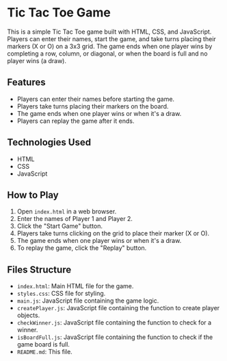 # Tic Tac Toe Game

This is a simple Tic Tac Toe game built with HTML, CSS, and JavaScript. Players can enter their names, start the game, and take turns placing their markers (X or O) on a 3x3 grid. The game ends when one player wins by completing a row, column, or diagonal, or when the board is full and no player wins (a draw).

## Features

- Players can enter their names before starting the game.
- Players take turns placing their markers on the board.
- The game ends when one player wins or when it's a draw.
- Players can replay the game after it ends.

## Technologies Used

- HTML
- CSS
- JavaScript

## How to Play

1. Open `index.html` in a web browser.
2. Enter the names of Player 1 and Player 2.
3. Click the "Start Game" button.
4. Players take turns clicking on the grid to place their marker (X or O).
5. The game ends when one player wins or when it's a draw.
6. To replay the game, click the "Replay" button.

## Files Structure

- `index.html`: Main HTML file for the game.
- `styles.css`: CSS file for styling.
- `main.js`: JavaScript file containing the game logic.
- `createPlayer.js`: JavaScript file containing the function to create player objects.
- `checkWinner.js`: JavaScript file containing the function to check for a winner.
- `isBoardFull.js`: JavaScript file containing the function to check if the game board is full.
- `README.md`: This file.
